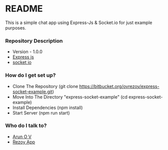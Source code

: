 # README #

This is a simple chat app using Express-Js & Socket.io for just example purposes.

### Repository Description ###
 
* Version - 1.0.0
* [Express js](https://expressjs.com/)
* [socket io](https://socket.io/)

### How do I get set up? ###

* Clone The Repository (git clone https://bitbucket.org/ovrezoy/express-socket-example.git)
* Move Into The Directory "express-socket-example" (cd express-socket-example)
* Install Dependencies (npm install)  
* Start Server (npm run start)
  
### Who do I talk to? ###

* [Arun O V](https://www.arunov.com)
* [Rezoy App](https://rezoy.app/en) 
